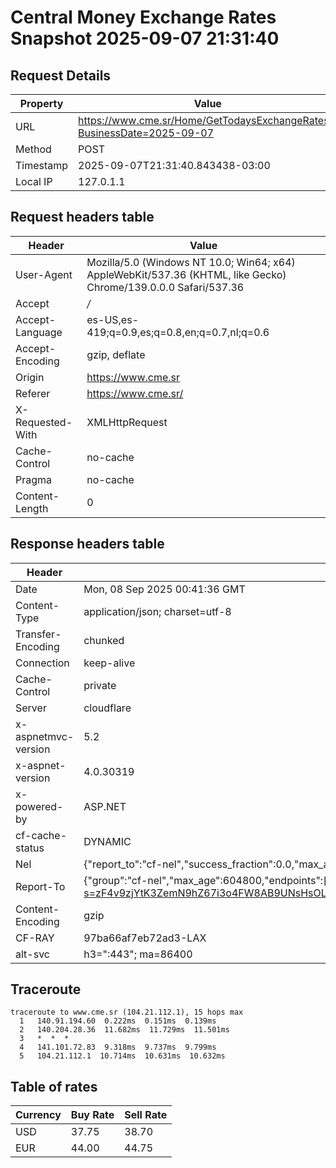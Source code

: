 # Central Money Exchange Rates Snapshot 2025-09-07 21:31:40
## Request Details

| Property | Value |
|----------|-------|
| URL | https://www.cme.sr/Home/GetTodaysExchangeRates/?BusinessDate=2025-09-07 |
| Method | POST |
| Timestamp | 2025-09-07T21:31:40.843438-03:00 |
| Local IP | 127.0.1.1 |
    
## Request headers table

| Header | Value |
|--------|-------|
| User-Agent | Mozilla/5.0 (Windows NT 10.0; Win64; x64) AppleWebKit/537.36 (KHTML, like Gecko) Chrome/139.0.0.0 Safari/537.36 |
| Accept | */* |
| Accept-Language | es-US,es-419;q=0.9,es;q=0.8,en;q=0.7,nl;q=0.6 |
| Accept-Encoding | gzip, deflate |
| Origin | https://www.cme.sr |
| Referer | https://www.cme.sr/ |
| X-Requested-With | XMLHttpRequest |
| Cache-Control | no-cache |
| Pragma | no-cache |
| Content-Length | 0 |

    
## Response headers table
| Header | Value |
|--------|-------|
| Date | Mon, 08 Sep 2025 00:41:36 GMT |
| Content-Type | application/json; charset=utf-8 |
| Transfer-Encoding | chunked |
| Connection | keep-alive |
| Cache-Control | private |
| Server | cloudflare |
| x-aspnetmvc-version | 5.2 |
| x-aspnet-version | 4.0.30319 |
| x-powered-by | ASP.NET |
| cf-cache-status | DYNAMIC |
| Nel | {"report_to":"cf-nel","success_fraction":0.0,"max_age":604800} |
| Report-To | {"group":"cf-nel","max_age":604800,"endpoints":[{"url":"https://a.nel.cloudflare.com/report/v4?s=zF4v9zjYtK3ZemN9hZ67i3o4FW8AB9UNsHsOLeHCP6TKXrFX9Rn4nmo7SFrFFiNkjMQWSsxQv75yUpC5AVPIgX%2FfsueZ11zrq78%3D"}]} |
| Content-Encoding | gzip |
| CF-RAY | 97ba66af7eb72ad3-LAX |
| alt-svc | h3=":443"; ma=86400 |

## Traceroute 

```
traceroute to www.cme.sr (104.21.112.1), 15 hops max
  1   140.91.194.60  0.222ms  0.151ms  0.139ms 
  2   140.204.28.36  11.682ms  11.729ms  11.501ms 
  3   *  *  * 
  4   141.101.72.83  9.318ms  9.737ms  9.799ms 
  5   104.21.112.1  10.714ms  10.631ms  10.632ms 

```


## Table of rates

| Currency | Buy Rate | Sell Rate |
|----------|----------|-----------|
| USD | 37.75 | 38.70 |
| EUR | 44.00 | 44.75 |
